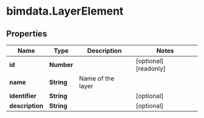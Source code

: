 # bimdata.LayerElement

## Properties

Name | Type | Description | Notes
------------ | ------------- | ------------- | -------------
**id** | **Number** |  | [optional] [readonly] 
**name** | **String** | Name of the layer | 
**identifier** | **String** |  | [optional] 
**description** | **String** |  | [optional] 


